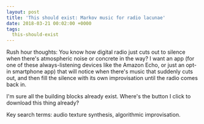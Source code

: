 ```yaml
---
layout: post
title: 'This should exist: Markov music for radio lacunae'
date: 2018-03-21 00:02:00 +0000
tags:
  this-should-exist
---
```


Rush hour thoughts: You know how digital radio just cuts out to silence when there's
atmospheric noise or concrete in the way? I want an app (for one of these always-listening
devices like the Amazon Echo, or just an opt-in smartphone app) that will notice when
there's music that suddenly cuts out, and then fill the silence with its own improvisation
until the radio comes back in.

I'm sure all the building blocks already exist. Where's the button I click to download
this thing already?

Key search terms: audio texture synthesis, algorithmic improvisation.
